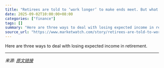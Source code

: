 ```yaml
---
title: "Retirees are told to ‘work longer’ to make ends meet. But what if the jobs disappear?"
date: 2025-09-02T10:00:00+08:00
categories: ["finance"]
tags: []
summary: "Here are three ways to deal with losing expected income in retirement."
source_url: "https://www.marketwatch.com/story/retirees-are-told-to-work-longer-to-make-ends-meet-but-what-if-the-jobs-disappear-60889716?mod=mw_rss_topstories"
---
```


Here are three ways to deal with losing expected income in retirement.

---

*来源: [原文链接](https://www.marketwatch.com/story/retirees-are-told-to-work-longer-to-make-ends-meet-but-what-if-the-jobs-disappear-60889716?mod=mw_rss_topstories)*
